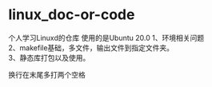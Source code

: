 # linux_doc-or-code  
个人学习Linuxd的仓库  使用的是Ubuntu 20.0
1、环境相关问题  
2、makefile基础，多文件，输出文件到指定文件夹。  
3、静态库打包以及使用。  
  
换行在末尾多打两个空格
